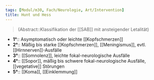 ```yaml
---
tags: [Modul/m30, Fach/Neurologie, Art/Intervention]
title: Hunt und Hess
---
```

> (Abstract::Klassifikation der [[SAB]] mit ansteigender Letalität)
- **1°**:: Asymptomatisch oder leichte [[Kopfschmerzen]]
- **2°**:: Mäßig bis starke [[Kopfschmerzen]], [[Meningismus]], evtl. [[Hirnnerven]]-Ausfälle
- **3°**:: [[Somnolenz]], leichte fokal-neurologische Ausfälle
- **4°**:: [[Sopor]], mäßig bis schwere fokal-neurologische Ausfälle, [[vegetative]] Störungen
- **5°**:: [[Koma]], [[Einklemmung]]
